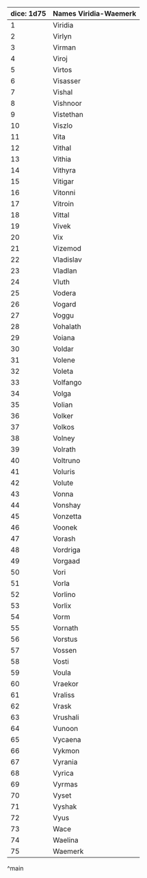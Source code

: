 | dice: 1d75 | Names Viridia-Waemerk|
| ---- | ---- |
|1|Viridia|
|2|Virlyn|
|3|Virman|
|4|Viroj|
|5|Virtos|
|6|Visasser|
|7|Vishal|
|8|Vishnoor|
|9|Vistethan|
|10|Viszlo|
|11|Vita|
|12|Vithal|
|13|Vithia|
|14|Vithyra|
|15|Vitigar|
|16|Vitonni|
|17|Vitroin|
|18|Vittal|
|19|Vivek|
|20|Vix|
|21|Vizemod|
|22|Vladislav|
|23|Vladlan|
|24|Vluth|
|25|Vodera|
|26|Vogard|
|27|Voggu|
|28|Vohalath|
|29|Voiana|
|30|Voldar|
|31|Volene|
|32|Voleta|
|33|Volfango|
|34|Volga|
|35|Volian|
|36|Volker|
|37|Volkos|
|38|Volney|
|39|Volrath|
|40|Voltruno|
|41|Voluris|
|42|Volute|
|43|Vonna|
|44|Vonshay|
|45|Vonzetta|
|46|Voonek|
|47|Vorash|
|48|Vordriga|
|49|Vorgaad|
|50|Vori|
|51|Vorla|
|52|Vorlino|
|53|Vorlix|
|54|Vorm|
|55|Vornath|
|56|Vorstus|
|57|Vossen|
|58|Vosti|
|59|Voula|
|60|Vraekor|
|61|Vraliss|
|62|Vrask|
|63|Vrushali|
|64|Vunoon|
|65|Vycaena|
|66|Vykmon|
|67|Vyrania|
|68|Vyrica|
|69|Vyrmas|
|70|Vyset|
|71|Vyshak|
|72|Vyus|
|73|Wace|
|74|Waelina|
|75|Waemerk|
^main
